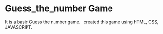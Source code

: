 # Guess_the_number Game
It is a basic Guess the number game.
I created this game using HTML, CSS, JAVASCRIPT.
